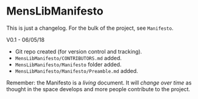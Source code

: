 # MensLibManifesto
This is just a changelog. For the bulk of the project, see ``Manifesto``.

V0.1 - 06/05/18
- Git repo created (for version control and tracking).
- ``MensLibManifesto/CONTRIBUTORS.md`` added.
- ``MensLibManifesto/Manifesto`` folder added.
- ``MensLibManifesto/Manifesto/Preamble.md`` added.

Remember: the Manifesto is a *living* document. It will *change over time* as thought in the space develops and more people contribute to the project.
